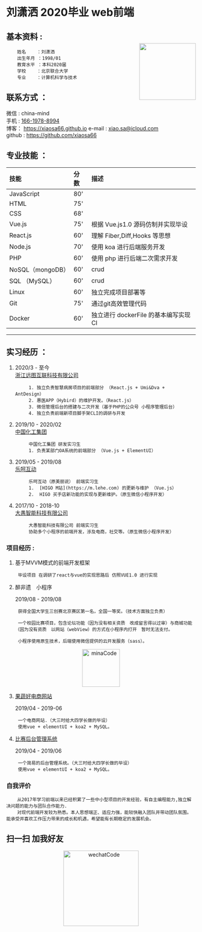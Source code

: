 # 刘潇洒 2020毕业 web前端


<div style="float:right">
    <img src="https://imgs-1258006205.cos.ap-beijing.myqcloud.com/IMG_7681.JPG" width="150" style="margin-top:45px">
</div>

## 基本资料 : 
        姓名    ：刘潇洒
        出生年月 ：1998/01
        教育水平 ：本科2020届
        学校    ：北京联合大学
        专业    ：计算机科学与技术


## 联系方式 ：
微信   : china-mind  
手机    : [166-1978-8994](tel:166-1978-8994)  
博客： https://xiaosa66.github.io
e-mail : [xiao.sa@icloud.com](mailto:xiao.sa@icloud.com)  
github : https://github.com/xiaosa66







## 专业技能 ：
| 技能        | 分数    |描述|
| :--------   | :-----  | :----- |
| JavaScript     | 80' | |
| HTML        |   75'  | |
| CSS        |    68'  | |
| Vue.js        |    75'  | 根据 Vue.js1.0 源码仿制并实现毕设|
| React.js      |    60'  | 理解 Fiber,Diff,Hooks 等思想|
| Node.js        |    70'  |使用 koa 进行后端服务开发|
| PHP     |    60'  |使用 php 进行后端二次需求开发|
| NoSQL（mongoDB）     |    60'  |crud|
| SQL （MySQL）   |    60'  |crud|
| Linux      |    60'  | 独立完成项目部署等|
| Git        |    75'  | 通过git高效管理代码|
| Docker     |    60'  | 独立进行 dockerFile 的基本编写实现 CI|









---





## 实习经历 ：


1. 2020/3 - 至今  
   [浙江远图互联科技有限公司](http://www.yuantutech.com)

            1. 独立负责智慧病房项目的前端部分 （React.js + Umi&Dva + AntDesign）
            2. 惠医APP（Hybird）的维护开发。（React.js）
            3. 微信管理后台的搭建与二次开发（基于PHP的公众号 小程序管理后台）
            4. 独立负责前端新项目脚手架CLI的调研与开发

2. 2019/10 - 2020/02  
[中国化工集团](http://www.chemchina.com.cn/portal/index.htm)

            中国化工集团 研发实习生 
            1. 负责某部门OA系统的前端部分 （Vue.js + ElementUI）
    
1. 2019/05 - 2019/08  
[乐呵互动](https://m.lehe.com)

            乐呵互动（原美丽说） 前端实习生
            1.  [HIGO M站](https://m.lehe.com) 的更新与维护 （Vue.js）
            2.  HIGO 买手店新功能的实现与更新维护。（原生微信小程序开发）



1. 2017/10 - 2018-10  
   [大愚智能科技有限公司](https://www.dayukeji.xin/#/join)

            大愚智能科技有限公司 前端实习生 
            协助多个小程序的前端开发，涉及电商，社交等。（原生微信小程序开发）
    
### 项目经历 :


1. 基于MVVM模式的前端开发框架  
        
        毕设项目 在调研了react与vue的实现思路后 仿照VUE1.0 进行实现  


2. 醉非遗　小程序

    2019/08 - 2019/08  

        获得全国大学生三创赛北京赛区第一名，全国一等奖。（技术方面独立负责）

        一个校园比赛项目，包含论坛功能（因为没有相关资质　改成留言得以过审）与商城功能（因为没有资质　以网站（webView）的方式在小程序内打开　暂时无法支付。

        小程序使用原生技术，后端使用微信提供的云开发服务（sass）。
<p align="center">
  <img alt="minaCode" src="https://zuifeiyi-1258006205.cos.ap-beijing.myqcloud.com/IMG_5918.JPG" width="100" max-width="100%">
</p>



      
    




3. [果蔬好电商网站](https://github.com/xiaosa66/guoshuhao)

    2019/04 - 2019-06

        一个电商网站.（大三时给大四学长做的毕设）
        使用vue + elementUI + koa2 + MySQL。


4. [比赛后台管理系统](https://github.com/xiaosa66/compManage)

    2019/04 - 2019/06

        一个简易的后台管理系统。（大三时给大四学长做的毕设）
        使用vue + elementUI + koa2 + MySQL。

   
### 自我评价
        从2017年学习前端以来已经积累了一些中小型项目的开发经验，有自主编程能力,独立解决问题的能力与团队合作能力.  
        对现代前端开发较为熟悉。本人思想端正、适应力强，能较快融入团队并带动团队氛围。能承受并喜欢工作压力带来的成长和机遇，希望能有长期稳定的发展机会。

## 扫一扫 加我好友

<p align="center">
  <img alt="wechatCode" src="https://imgs-1258006205.cos.ap-beijing.myqcloud.com/IMG_7683.JPG" width="200rem" max-width="100%">
</p>



